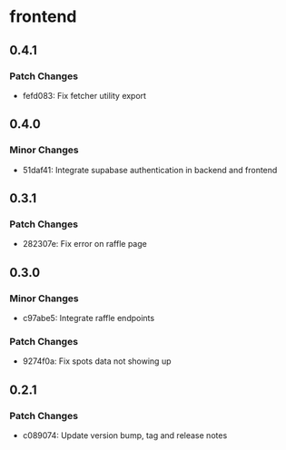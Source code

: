 # frontend

## 0.4.1

### Patch Changes

- fefd083: Fix fetcher utility export

## 0.4.0

### Minor Changes

- 51daf41: Integrate supabase authentication in backend and frontend

## 0.3.1

### Patch Changes

- 282307e: Fix error on raffle page

## 0.3.0

### Minor Changes

- c97abe5: Integrate raffle endpoints

### Patch Changes

- 9274f0a: Fix spots data not showing up

## 0.2.1

### Patch Changes

- c089074: Update version bump, tag and release notes

